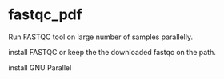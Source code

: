 # fastqc_pdf
Run FASTQC tool on large number of samples parallelly.

install FASTQC or keep the the downloaded fastqc on the path.

install GNU Parallel
